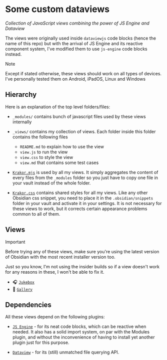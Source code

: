 
# Some custom dataviews

*Collection of JavaScript views combining the power of JS Engine and Dataview*

The views were originally used inside `dataviewjs` code blocks (hence the name of this repo) but with the arrival of JS Engine and its reactive component system, I've modified them to use `js-engine` code blocks instead.

> [!NOTE]
> Except if stated otherwise, these views should work on all types of devices. I've personally tested them on Android, iPadOS, Linux and Windows


## Hierarchy

Here is an explanation of the top level folders/files:

- `_modules/` contains bunch of javascript files used by these views internally

- `_views/` contains my collection of views. Each folder inside this folder contains the following files
	- `README.md` to explain how to use the view
	- `view.js` to run the view
	- `view.css` to style the view
	- `view.md` that contains some test cases

- [`Krakor.mjs`](/Krakor.mjs) is used by all my views. It simply aggregates the content of every files from the `_modules` folder so you just have to copy one file in your vault instead of the whole folder.

- [`Krakor.css`](/Krakor.css) contains shared styles for all my views. Like any other Obsidian css snippet, you need to place it in the `.obsidian/snippets` folder in your vault and activate it in your settings. It is not necessary for these views to work, but it corrects certain appearance problems common to all of them.

## Views

> [!IMPORTANT]
> Before trying any of these views, make sure you're using the latest version of Obsidian with the most recent installer version too.
>
> Just so you know, I'm not using the insider builds so if a view doesn't work for any reasons in these, I won't be able to fix it.

- 🎧 [`Jukebox`](/_views/jukebox)
- 📁 [`Gallery`](/_views/gallery)

## Dependencies

All these views depend on the following plugins:

- [`JS Engine`](https://github.com/mProjectsCode/obsidian-js-engine-plugin) - for its neat code blocks, which can be reactive when needed. It also has a solid import system, on par with the Modules plugin, and without the inconvenience of having to install yet another plugin just for this purpose.

- [`Dataview`](https://github.com/blacksmithgu/obsidian-dataview) - for its (still) unmatched file querying API.

